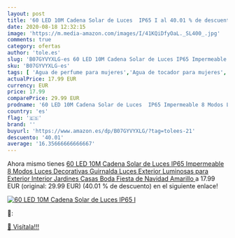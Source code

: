 ```yaml
---
layout: post
title: '60 LED 10M Cadena Solar de Luces  IP65 I al 40.01 % de descuento'
date: 2020-08-18 12:32:15
image: 'https://m.media-amazon.com/images/I/41KQiDfyOaL._SL400_.jpg'
comments: true
category: ofertas
author: 'tole.es'
slug: 'B07GYVYXLG-es 60 LED 10M Cadena Solar de Luces IP65 Impermeable 8 Modos...'
sku: 'B07GYVYXLG-es'
tags: [ 'Agua de perfume para mujeres','Agua de tocador para mujeres','Almacenaje de adornos festivos','Almacenamiento y organización','Belleza','Fragancias para mujeres','Hogar y cocina','Instrumentos de percusión para niños','Instrumentos musicales para niños','Juguetes','Juguetes electrónicos','Juguetes y juegos','Perfumes y fragancias','Productos para el cuidado de la piel','Sets y juegos para el cuidado de la piel','Videojuegos para niños','navidad', ]
actualPrice: 17.99 EUR
currency: EUR
price: 17.99
comparePrice: 29.99 EUR
prodname: '60 LED 10M Cadena Solar de Luces  IP65 Impermeable 8 Modos Luces Decorativas  Guirnalda Luces Exterior Luminosas para Exterior Interior  Jardines  Casas  Boda  Fiesta de Navidad  Amarillo '
country: 'es'
flag: '🇪🇸'
brand: ''
buyurl: 'https://www.amazon.es/dp/B07GYVYXLG/?tag=tolees-21'
descuento: '40.01'
average: '16.35666666666667'
---
```


Ahora mismo tienes [60 LED 10M Cadena Solar de Luces  IP65 Impermeable 8 Modos Luces Decorativas  Guirnalda Luces Exterior Luminosas para Exterior Interior  Jardines  Casas  Boda  Fiesta de Navidad  Amarillo ](https://www.amazon.es/dp/B07GYVYXLG/?tag=tolees-21) a 17.99 EUR (original: 29.99 EUR) (40.01 %  de descuento) en el siguiente enlace!

[![60 LED 10M Cadena Solar de Luces  IP65 I](https://m.media-amazon.com/images/I/41KQiDfyOaL._SL400_.jpg)](https://www.amazon.es/dp/B07GYVYXLG/?tag=tolees-21)

🔎:


[🛒 Visítala!!!](https://www.amazon.es/dp/B07GYVYXLG/?tag=tolees-21)
